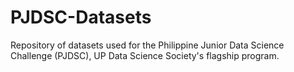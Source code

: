 # PJDSC-Datasets
Repository of datasets used for the Philippine Junior Data Science Challenge (PJDSC), UP Data Science Society's flagship program. 
